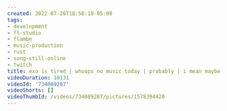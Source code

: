 ```yaml
---
created: 2022-07-26T18:50:19-05:00
tags:
- development
- fl-studio
- flambe
- music-production
- rust
- song-still-online
- twitch
title: exo is tired | whoops no music today | probably | i mean maybe
videoDuration: 10131
videoId: '734089287'
videoShorts: []
videoThumbId: /videos/734089287/pictures/1578394420
---
```

